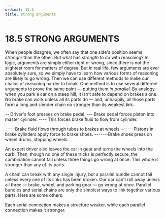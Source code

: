 ```yaml
---
ordinal: 18.5
title: strong arguments
---
```


# 18.5 STRONG ARGUMENTS 

<p>When people disagree, we often say that one side's position seems <em>stronger</em> than the other. But what has <em>strength</em> to do with reasoning? In logic, arguments are simply either right or wrong, since there is not the slightest room for matters of degree. But in real life, few arguments are ever absolutely sure, so we simply have to learn how various forms of reasoning are likely to go wrong. Then we can use different methods to make our chains of reasoning harder to break. One method is to use several different arguments to prove the same point &mdash; putting them <em>in parallel.</em> By analogy, when you park a car on a steep hill, it isn't safe to depend on brakes alone. No brake can work unless all its parts do &mdash; and, unhappily, all those parts form a long and slender chain no stronger than its weakest link.</p>
<p>-- Driver's foot presses on brake pedal. --- Brake pedal forces piston into master cylinder. ---- This forces brake fluid to flow from cylinder.</p>
<p>-----Brake fluid flows through tubes to brakes at wheels. ------Pistons in brake cylinders apply force to brake shoes. -------Brake shoes press on wheel drums, stopping wheels.</p>
<p>An expert driver also leaves the car in gear and turns the wheels into the curb. Then, though no one of these tricks is perfectly secure, the combination cannot fail unless three things go wrong at once. This whole is stronger than any of its parts.</p>
<p>A chain can break with any single injury, but a parallel bundle cannot fail unless every one of its links has been broken. Our car can't roll away unless all three &mdash; brake, wheel, and parking gear &mdash; go wrong at once. Parallel bundles and serial chains are only the simplest ways to link together various parts. Here are some others.</p>
<p>Each serial connection makes a structure weaker, while each parallel connection makes it stronger.</p>